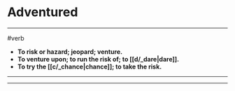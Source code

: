 # Adventured
---
#verb
- **To risk or hazard; jeopard; venture.**
- **To venture upon; to run the risk of; to [[d/_dare|dare]].**
- **To try the [[c/_chance|chance]]; to take the risk.**
---
---
